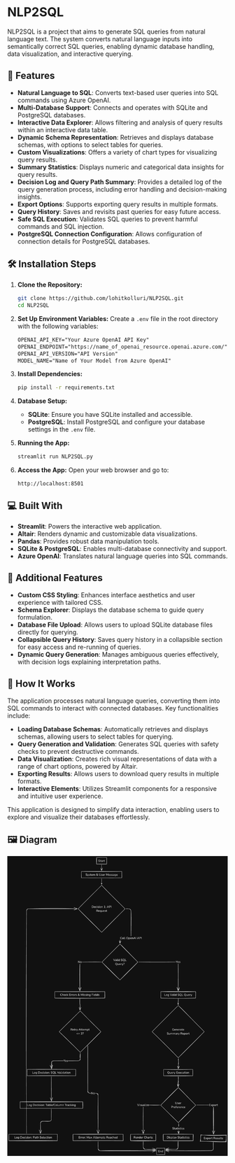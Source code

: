 # NLP2SQL

NLP2SQL is a project that aims to generate SQL queries from natural language text. The system converts natural language inputs into semantically correct SQL queries, enabling dynamic database handling, data visualization, and interactive querying.

## 🧐 Features

- **Natural Language to SQL**: Converts text-based user queries into SQL commands using Azure OpenAI.
- **Multi-Database Support**: Connects and operates with SQLite and PostgreSQL databases.
- **Interactive Data Explorer**: Allows filtering and analysis of query results within an interactive data table.
- **Dynamic Schema Representation**: Retrieves and displays database schemas, with options to select tables for queries.
- **Custom Visualizations**: Offers a variety of chart types for visualizing query results.
- **Summary Statistics**: Displays numeric and categorical data insights for query results.
- **Decision Log and Query Path Summary**: Provides a detailed log of the query generation process, including error handling and decision-making insights.
- **Export Options**: Supports exporting query results in multiple formats.
- **Query History**: Saves and revisits past queries for easy future access.
- **Safe SQL Execution**: Validates SQL queries to prevent harmful commands and SQL injection.
- **PostgreSQL Connection Configuration**: Allows configuration of connection details for PostgreSQL databases.

## 🛠️ Installation Steps

1. **Clone the Repository:**
   ```bash
   git clone https://github.com/lohitkolluri/NLP2SQL.git
   cd NLP2SQL
   ```

2. **Set Up Environment Variables:**
   Create a `.env` file in the root directory with the following variables:
   ```env
   OPENAI_API_KEY="Your Azure OpenAI API Key"
   OPENAI_ENDPOINT="https://name_of_openai_resource.openai.azure.com/"
   OPENAI_API_VERSION="API Version"
   MODEL_NAME="Name of Your Model from Azure OpenAI"
   ```

3. **Install Dependencies:**
   ```bash
   pip install -r requirements.txt
   ```

4. **Database Setup:**
   - **SQLite**: Ensure you have SQLite installed and accessible.
   - **PostgreSQL**: Install PostgreSQL and configure your database settings in the `.env` file.

5. **Running the App:**
   ```bash
   streamlit run NLP2SQL.py
   ```

6. **Access the App:**
   Open your web browser and go to:
   ```
   http://localhost:8501
   ```

## 💻 Built With

- **Streamlit**: Powers the interactive web application.
- **Altair**: Renders dynamic and customizable data visualizations.
- **Pandas**: Provides robust data manipulation tools.
- **SQLite & PostgreSQL**: Enables multi-database connectivity and support.
- **Azure OpenAI**: Translates natural language queries into SQL commands.

## 🚀 Additional Features

- **Custom CSS Styling**: Enhances interface aesthetics and user experience with tailored CSS.
- **Schema Explorer**: Displays the database schema to guide query formulation.
- **Database File Upload**: Allows users to upload SQLite database files directly for querying.
- **Collapsible Query History**: Saves query history in a collapsible section for easy access and re-running of queries.
- **Dynamic Query Generation**: Manages ambiguous queries effectively, with decision logs explaining interpretation paths.

## 📝 How It Works

The application processes natural language queries, converting them into SQL commands to interact with connected databases. Key functionalities include:

- **Loading Database Schemas**: Automatically retrieves and displays schemas, allowing users to select tables for querying.
- **Query Generation and Validation**: Generates SQL queries with safety checks to prevent destructive commands.
- **Data Visualization**: Creates rich visual representations of data with a range of chart options, powered by Altair.
- **Exporting Results**: Allows users to download query results in multiple formats.
- **Interactive Elements**: Utilizes Streamlit components for a responsive and intuitive user experience.

This application is designed to simplify data interaction, enabling users to explore and visualize their databases effortlessly.

## 🖼️ Diagram

<p align="center">
    <img src="NLP2SQL.png" alt="NLP2SQL Diagram" width="600px">
</p>
